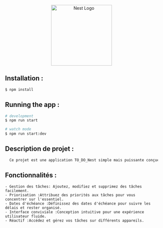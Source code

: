 <p align="center">
  <a href="http://nestjs.com/" target="blank"><img src="https://nestjs.com/img/logo-small.svg" width="200" alt="Nest Logo" /></a>
</p>


## Installation :

```bash
$ npm install
```

## Running the app :

```bash
# development
$ npm run start

# watch mode
$ npm run start:dev
```

## Description de projet :
```bash
  Ce projet est une application TO_DO_Nest simple mais puissante conçue pour  \ vous aider à organiser et gérer vos tâches efficacement.  \ Que vous soyez un professionnel au calendrier chargé ou un étudiant jonglant avec plusieurs devoirs,  \ cette application TO_DO_Nest offre une interface propre et intuitive pour garder vos tâches sous contrôle.
```

## Fonctionnalités :
```
- Gestion des tâches: Ajoutez, modifiez et supprimez des tâches facilement.
- Priorisation :Attribuez des priorités aux tâches pour vous concentrer sur l'essentiel.
- Dates d'échéance :Définissez des dates d'échéance pour suivre les délais et rester organisé.
- Interface conviviale :Conception intuitive pour une expérience utilisateur fluide.
- Réactif :Accédez et gérez vos tâches sur différents appareils.
```
